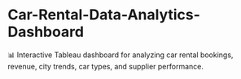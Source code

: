 # Car-Rental-Data-Analytics-Dashboard
📊 Interactive Tableau dashboard for analyzing car rental bookings, revenue, city trends, car types, and supplier performance.
